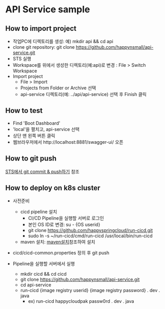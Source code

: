 # API Service sample 

## How to import project 
- 작업PC에 디렉토리를 생성: 예) mkdir api && cd api
- clone git repository: git clone https://github.com/happynsmall/api-service.git 
- STS 실행 
- Workspace를 위에서 생성한 디렉토리(예:api)로 변경 : File > Switch Workspace
- Import project 
  - File > Import 
  - Projects from Folder or Archive 선택
  - api-service 디렉토리(예: ../api/api-service) 선택 후 Finish 클릭 

## How to test
- Find 'Boot Dashboard'
- 'local'을 펼치고, api-service 선택 
- 상단 맨 왼쪽 버튼 클릭 
- 웹브라우저에서 http://localhost:8881/swagger-ui/ 오픈 

## How to git push 
[STS에서 git commit & push하기](https://happycloud-lee.tistory.com/194?category=832250) 참조

## How to deploy on k8s cluster
- 사전준비 
  - cicd pipeline 설치
    - CI/CD Pipeline을 실행할 서버로 로그인 
    - 본인 OS ID로 변경: su - {OS userid}
    - git clone https://github.com/happyspringcloud/run-cicd.git
    - sudo ln -s ~/run-cicd/cmd/run-cicd /usr/local/bin/run-cicd
  - maven 설치: [maven설치](https://happycloud-lee.tistory.com/186?category=902419)참조하여 설치 

- cicd/cicd-common.properties 정의 후 git push 
- Pipeline을 실행할 서버에서 실행 
  - mkdir cicd && cd cicd 
  - git clone https://github.com/happynsmall/api-service.git
  - cd api-service
  - run-cicd {image registry userid} {image registry password} . dev . java 
    - ex) run-cicd happycloudpak passw0rd . dev . java 
    
     